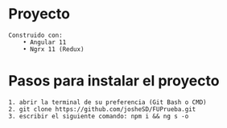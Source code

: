 # Proyecto
    Construido con:
        • Angular 11
        • Ngrx 11 (Redux)

# Pasos para instalar el proyecto
    1. abrir la terminal de su preferencia (Git Bash o CMD)     
    2. git clone https://github.com/josheSD/FUPrueba.git   
    3. escribir el siguiente comando: npm i && ng s -o